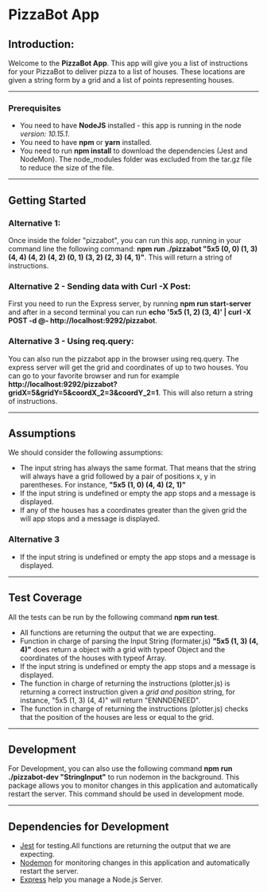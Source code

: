 
# PizzaBot App

## Introduction:

Welcome to the **PizzaBot App**. This app will give you a list of instructions for your PizzaBot to deliver pizza to a list of houses. These locations are given a string form by a grid and a list of points representing houses.

***

### Prerequisites

* You need to have **NodeJS** installed - this app is running in the node *version: 10.15.1*. 
* You need to have **npm** or **yarn** installed.
* You need to run **npm install** to download the dependencies (Jest and NodeMon). The node_modules folder was excluded from the tar.gz file to reduce the size of the file.

***

## Getting Started

### Alternative 1:

Once inside the folder "pizzabot", you can run this app, running in your command line the following command: **npm run ./pizzabot "5x5 (0, 0) (1, 3) (4, 4) (4, 2) (4, 2) (0, 1) (3, 2) (2, 3) (4, 1)"**. This will return a string of instructions.

### Alternative 2 - Sending data with Curl -X Post:

First you need to run the Express server, by running **npm run start-server** and after in a second terminal you can run **echo '5x5 (1, 2) (3, 4)' | curl -X POST -d @- http://localhost:9292/pizzabot**.

### Alternative 3 - Using req.query:

You can also run the pizzabot app in the browser using req.query. The express server will get the grid and coordinates of up to two houses. You can go to your favorite browser and run for example **http://localhost:9292/pizzabot?gridX=5&gridY=5&coordX_2=3&coordY_2=1**. This will also return a string of instructions.


***

## Assumptions

We should consider the following assumptions:

* The input string has always the same format. That means that the string will always have a grid followed by a pair of positions x, y in parentheses. For instance, **"5x5 (1, 0) (4, 4) (2, 1)"**
* If the input string is undefined or empty the app stops and a message is displayed.
* If any of the houses has a coordinates greater than the given grid the will app stops and a message is displayed.

### Alternative 3
* If the input string is undefined or empty the app stops and a message is displayed.

***

## Test Coverage

All the tests can be run by the following command **npm run test**.

* All functions are returning the output that we are expecting.
* Function in charge of parsing the Input String (formater.js) **"5x5 (1, 3) (4, 4)"** does return a object with a grid with typeof Object and the coordinates of the houses with typeof Array.
* If the input string is undefined or empty the app stops and a message is displayed.
* The function in charge of returning the instructions (plotter.js) is returning a correct instruction given a *grid and position* string, for instance, "5x5 (1, 3) (4, 4)" will return "ENNNDENEED".
* The function in charge of returning the instructions (plotter.js) checks that the position of the houses are less or equal to the grid.


***

## Development
For Development, you can also use the following command **npm run ./pizzabot-dev "StringInput"** to run nodemon in the background. This package allows you to monitor changes in this application and automatically restart the server. This command should be used in development mode. 

***

## Dependencies for Development

* [Jest](https://github.com/facebook/jest) for testing.All functions are returning the output that we are expecting.
* [Nodemon](https://github.com/remy/nodemon) for monitoring changes in this application and automatically restart the server.
* [Express](https://expressjs.com) help you manage a Node.js Server.




